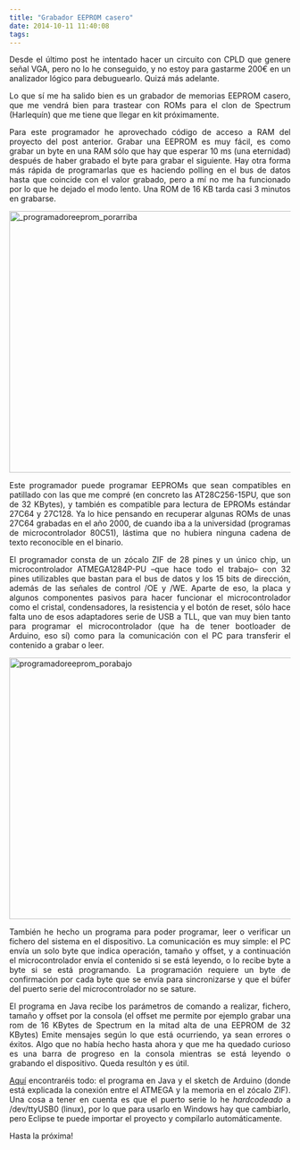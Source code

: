 ```yaml
---
title: "Grabador EEPROM casero"
date: 2014-10-11 11:40:08
tags: 
---
```

<p style="text-align: justify;">Desde el último post he intentado hacer un circuito con CPLD que genere señal VGA, pero no lo he conseguido, y no estoy para gastarme 200€ en un analizador lógico para debuguearlo. Quizá más adelante.</p>
<p style="text-align: justify;">Lo que sí me ha salido bien es un grabador de memorias EEPROM casero, que me vendrá bien para trastear con ROMs para el clon de Spectrum (Harlequín) que me tiene que llegar en kit próximamente.</p>
<p style="text-align: justify;">Para este programador he aprovechado código de acceso a RAM del proyecto del post anterior. Grabar una EEPROM es muy fácil, es como grabar un byte en una RAM sólo que hay que esperar 10 ms (una eternidad) después de haber grabado el byte para grabar el siguiente. Hay otra forma más rápida de programarlas que es haciendo polling en el bus de datos hasta que coincide con el valor grabado, pero a mí no me ha funcionado por lo que he dejado el modo lento. Una ROM de 16 KB tarda casi 3 minutos en grabarse.</p>
<p style="text-align: justify;"><a href="http://yombo.org/wp-content/uploads/2014/10/programadoreeprom_porarriba.jpg"><img class="aligncenter size-large wp-image-1075" src="http://yombo.org/wp-content/uploads/2014/10/programadoreeprom_porarriba-1024x768.jpg" alt="_programadoreeprom_porarriba" width="625" height="468" /></a></p>
<p style="text-align: justify;">Este programador puede programar EEPROMs que sean compatibles en patillado con las que me compré (en concreto las AT28C256-15PU, que son de 32 KBytes), y también es compatible para lectura de EPROMs estándar 27C64 y 27C128. Ya lo hice pensando en recuperar algunas ROMs de unas 27C64 grabadas en el año 2000, de cuando iba a la universidad (programas de microcontrolador 80C51), lástima que no hubiera ninguna cadena de texto reconocible en el binario.</p>
<p style="text-align: justify;">El programador consta de un zócalo ZIF de 28 pines y un único chip, un microcontrolador ATMEGA1284P-PU –que hace todo el trabajo– con 32 pines utilizables que bastan para el bus de datos y los 15 bits de dirección, además de las señales de control /OE y /WE. Aparte de eso, la placa y algunos componentes pasivos para hacer funcionar el microcontrolador como el cristal, condensadores, la resistencia y el botón de reset, sólo hace falta uno de esos adaptadores serie de USB a TLL, que van muy bien tanto para programar el microcontrolador (que ha de tener bootloader de Arduino, eso sí) como para la comunicación con el PC para transferir el contenido a grabar o leer.</p>
<p style="text-align: justify;"><a href="http://yombo.org/wp-content/uploads/2014/10/programadoreeprom_porabajo.jpg"><img class="aligncenter size-large wp-image-1085" src="http://yombo.org/wp-content/uploads/2014/10/programadoreeprom_porabajo-1024x768.jpg" alt="programadoreeprom_porabajo" width="625" height="468" /></a></p>
<p style="text-align: justify;">También he hecho un programa para poder programar, leer o verificar un fichero del sistema en el dispositivo. La comunicación es muy simple: el PC envía un solo byte que indica operación, tamaño y offset, y a continuación el microcontrolador envía el contenido si se está leyendo, o lo recibe byte a byte si se está programando. La programación requiere un byte de confirmación por cada byte que se envía para sincronizarse y que el búfer del puerto serie del microcontrolador no se sature.</p>
<p style="text-align: justify;">El programa en Java recibe los parámetros de comando a realizar, fichero, tamaño y offset por la consola (el offset me permite por ejemplo grabar una rom de 16 KBytes de Spectrum en la mitad alta de una EEPROM de 32 KBytes) Emite mensajes según lo que está ocurriendo, ya sean errores o éxitos. Algo que no había hecho hasta ahora y que me ha quedado curioso es una barra de progreso en la consola mientras se está leyendo o grabando el dispositivo. Queda resultón y es útil.</p>
<p style="text-align: justify;"><a href="http://yombo.org/wp-content/uploads/2014/10/GrabadorEEPROM.zip">Aquí</a> encontraréis todo: el programa en Java y el sketch de Arduino (donde está explicada la conexión entre el ATMEGA y la memoria en el zócalo ZIF). Una cosa a tener en cuenta es que el puerto serie lo he <em>hardcodeado </em>a /dev/ttyUSB0 (linux), por lo que para usarlo en Windows hay que cambiarlo, pero Eclipse te puede importar el proyecto y compilarlo automáticamente.</p>
<p style="text-align: justify;">Hasta la próxima!</p>